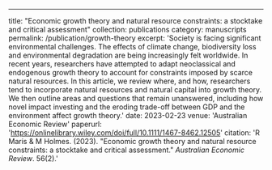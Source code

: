 ---
title: "Economic growth theory and natural resource constraints: a stocktake and critical assessment"
collection: publications
category: manuscripts
permalink: /publication/growth-theory
excerpt: 'Society is facing significant environmental challenges. The effects of climate change, biodiversity loss and environmental degradation are being increasingly felt worldwide. In recent years, researchers have attempted to adapt neoclassical and endogenous growth theory to account for constraints imposed by scarce natural resources. In this article, we review where, and how, researchers tend to incorporate natural resources and natural capital into growth theory. We then outline areas and questions that remain unanswered, including how novel impact investing and the eroding trade-off between GDP and the environment affect growth theory.'
date: 2023-02-23
venue: 'Australian Economic Review'
paperurl: 'https://onlinelibrary.wiley.com/doi/full/10.1111/1467-8462.12505'
citation: 'R Maris & M Holmes. (2023). &quot;Economic growth theory and natural resource constraints: a stocktake and critical assessment.&quot; <i>Australian Economic Review</i>. 56(2).'
